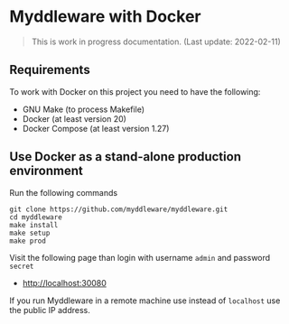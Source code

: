 # Myddleware with Docker

> This is work in progress documentation. (Last update: 2022-02-11)

## Requirements

To work with Docker on this project you need to have the following:

- GNU Make (to process Makefile)
- Docker (at least version 20)
- Docker Compose (at least version 1.27)

## Use Docker as a stand-alone production environment

Run the following commands

```shell
git clone https://github.com/myddleware/myddleware.git
cd myddleware
make install
make setup
make prod
```

Visit the following page than login with username `admin` and password `secret`

- <http://localhost:30080>

If you run Myddleware in a remote machine use instead of `localhost` use the public IP address.
